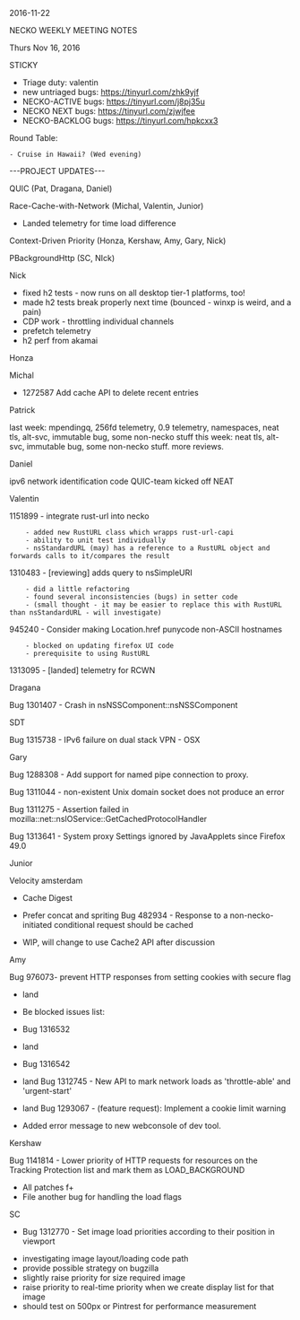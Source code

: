 2016-11-22

NECKO WEEKLY MEETING NOTES

Thurs Nov 16, 2016

STICKY

- Triage duty: valentin
-  new untriaged bugs: https://tinyurl.com/zhk9yjf
- NECKO-ACTIVE bugs: https://tinyurl.com/j8pj35u
- NECKO NEXT bugs: https://tinyurl.com/zjwjfee
- NECKO-BACKLOG bugs:  https://tinyurl.com/hpkcxx3

Round Table:

    - Cruise in Hawaii? (Wed evening)

---PROJECT UPDATES---

QUIC  (Pat, Dragana, Daniel)

Race-Cache-with-Network (Michal, Valentin, Junior)

- Landed telemetry for time load difference

Context-Driven Priority  (Honza, Kershaw, Amy, Gary, Nick)

PBackgroundHttp (SC, NIck)

Nick

- fixed h2 tests - now runs on all desktop tier-1 platforms, too!
- made h2 tests break properly next time (bounced - winxp is weird, and a pain)
- CDP work - throttling individual channels
- prefetch telemetry
- h2 perf from akamai

Honza

Michal

 - 1272587 Add cache API to delete recent entries

Patrick

  last week: mpendingq, 256fd telemetry, 0.9 telemetry, namespaces, neat tls, alt-svc, immutable bug, some non-necko stuff
  this week: neat tls, alt-svc, immutable bug, some non-necko stuff. more reviews.

Daniel

  ipv6 network identification code
  QUIC-team kicked off
   NEAT

Valentin

1151899 - integrate rust-url into necko

        - added new RustURL class which wrapps rust-url-capi
        - ability to unit test individually
        - nsStandardURL (may) has a reference to a RustURL object and forwards calls to it/compares the result
1310483 - [reviewing] adds query to nsSimpleURI

        - did a little refactoring
        - found several inconsistencies (bugs) in setter code
        - (small thought - it may be easier to replace this with RustURL than nsStandardURL - will investigate)
945240 - Consider making Location.href punycode non-ASCII hostnames

        - blocked on updating firefox UI code
        - prerequisite to using RustURL
1313095 - [landed] telemetry for RCWN

Dragana

Bug 1301407 -       Crash in nsNSSComponent::nsNSSComponent

SDT

Bug 1315738 -       IPv6 failure on dual stack VPN - OSX

Gary

Bug 1288308 - Add support for named pipe connection to proxy.

Bug 1311044 - non-existent Unix domain socket does not produce an error

Bug 1311275 - Assertion failed in mozilla::net::nsIOService::GetCachedProtocolHandler

Bug 1313641 - System proxy Settings ignored by JavaApplets since Firefox 49.0

Junior

Velocity amsterdam

- Cache Digest
- Prefer concat and spriting
Bug 482934 -       Response to a non-necko-initiated conditional request should be cached

- WIP, will change to use Cache2 API after discussion

Amy

Bug 976073- prevent HTTP responses from setting cookies with secure flag

* land
* Be blocked issues list:
* Bug 1316532
* land
* Bug 1316542
* land
Bug 1312745 -  New API to mark network loads as 'throttle-able' and 'urgent-start'

* land
Bug 1293067 - (feature request): Implement a cookie limit warning

* Added error message to new webconsole of dev tool.

Kershaw

Bug 1141814 - Lower priority of HTTP requests for resources on the Tracking Protection list and mark them as LOAD_BACKGROUND

- All patches f+
- File another bug for handling the load flags

SC

- Bug 1312770 -       Set image load priorities according to their position in viewport
* investigating image layout/loading code path
* provide possible strategy on bugzilla
* slightly raise priority for size required image
* raise priority to real-time priority when we create display list for that image
* should test on 500px or Pintrest for performance measurement
